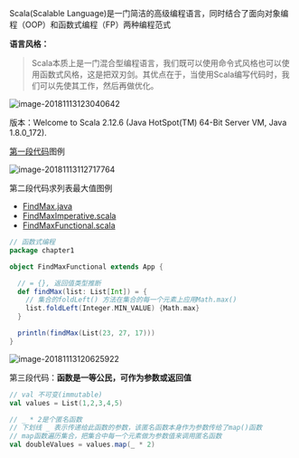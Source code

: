 Scala(Scalable Language)是一门简洁的高级编程语言，同时结合了面向对象编程（OOP）和函数式编程（FP）两种编程范式

**语言风格：**

>Scala本质上是一门混合型编程语言，我们既可以使用命令式风格也可以使用函数式风格，这是把双刃剑。其优点在于，当使用Scala编写代码时，我们可以先使其工作，然后再做优化。

![image-20181113123040642](https://ws2.sinaimg.cn/large/006tNbRwly1fx6bq93ongj319a0ui792.jpg)

版本：Welcome to Scala 2.12.6 (Java HotSpot(TM) 64-Bit Server VM, Java 1.8.0_172).

[第一段代码](https://github.com/ReactivePlatform/Pragmatic-Scala/blob/7578df39f14af413ffaadf900efbc1957306f8b4/src/main/scala/chapter1/TopStock.scala)图例

![image-20181113112717764](https://ws2.sinaimg.cn/large/006tNbRwly1fx69wjr7rvj30hp079wfr.jpg)

第二段代码求列表最大值图例

- [FindMax.java](https://github.com/ReactivePlatform/Pragmatic-Scala/blob/7578df39f14af413ffaadf900efbc1957306f8b4/src/main/scala/chapter1/FindMax.java)
- [FindMaxImperative.scala](https://github.com/ReactivePlatform/Pragmatic-Scala/blob/7578df39f14af413ffaadf900efbc1957306f8b4/src/main/scala/chapter1/FindMaxImperative.scala)
- [FindMaxFunctional.scala](https://github.com/ReactivePlatform/Pragmatic-Scala/blob/7578df39f14af413ffaadf900efbc1957306f8b4/src/main/scala/chapter1/FindMaxFunctional.scala)

```scala
// 函数式编程
package chapter1

object FindMaxFunctional extends App {

  // = {}, 返回值类型推断
  def findMax(list: List[Int]) = {
    // 集合的foldLeft() 方法在集合的每一个元素上应用Math.max()
    list.foldLeft(Integer.MIN_VALUE) {Math.max}
  }

  println(findMax(List(23, 27, 17)))
}

```



![image-20181113120625922](https://ws2.sinaimg.cn/large/006tNbRwly1fx6b10l3j8j30j20803zd.jpg)

第三段代码：**函数是一等公民，可作为参数或返回值**

```scala
// val 不可变(immutable)
val values = List(1,2,3,4,5)

// _ * 2是个匿名函数
// 下划线 _ 表示传递给此函数的参数，该匿名函数本身作为参数传给了map()函数
// map函数遍历集合，把集合中每一个元素做为参数值来调用匿名函数
val doubleValues = values.map(_ * 2)
```


